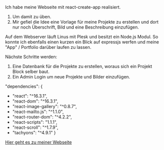 Ich habe meine Webseite mit react-create-app realisiert.

1. Um damit zu üben.
2. Mir gefiel die Idee eine Vorlage für meine Projekte zu erstellen und dort nur noch Überschrift, Bild und eine Beschreibung einzufügen. 

Auf dem Webserver läuft Linus mit Plesk und besitzt ein Node.js Modul.
So konnte ich ebenfalls einen kurzen ein Blick auf expressjs werfen und meine "App" / Portfolio darüber laufen zu lassen.

Nächste Schritte werden:
1. Eine Datenbank für die Projekte zu erstellen, woraus sich ein Projekt Block selber baut.
2. Ein Admin Login um neue Projekte und Bilder einzufügen.

"dependencies": {
- "react": "^16.3.1",
- "react-dom": "^16.3.1",
- "react-image-gallery": "^0.8.7",
- "react-mailto.js": "^1.1.0",
- "react-router-dom": "^4.2.2",
- "react-scripts": "1.1.1",
- "react-scroll": "^1.7.9",
- "tachyons": "^4.9.1"
}

[Hier geht es zu meiner Webseite](https://wwender.de)
